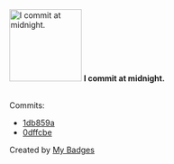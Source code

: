 <img src="https://my-badges.github.io/my-badges/midnight-commits.png" alt="I commit at midnight." title="I commit at midnight." width="128">
<strong>I commit at midnight.</strong>
<br><br>

Commits:

- <a href="https://github.com/mayannaoliveira/mayannaoliveira/commit/1db859ab44768f2791f983767944e3bdef40c7a7">1db859a</a>
- <a href="https://github.com/mayannaoliveira/postman-academy-chanllenges/commit/0dffcbe041ee6f3957c0edb4d9f177a93b2c59cd">0dffcbe</a>


Created by <a href="https://github.com/my-badges/my-badges">My Badges</a>